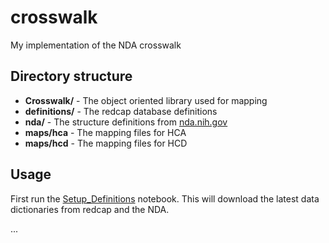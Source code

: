 # crosswalk

My implementation of the NDA crosswalk

## Directory structure
- **Crosswalk/** - The object oriented library used for mapping
- **definitions/** - The redcap database definitions
- **nda/** - The structure definitions from [nda.nih.gov](https://nda.nih.gov/data_dictionary.html?source=NDA&submission=ALL)
- **maps/hca** - The mapping files for HCA
- **maps/hcd** - The mapping files for HCD

## Usage

First run the [Setup_Definitions](./Setup_Definitions.ipynb) notebook. This will download the latest data dictionaries from redcap and the NDA.

...
